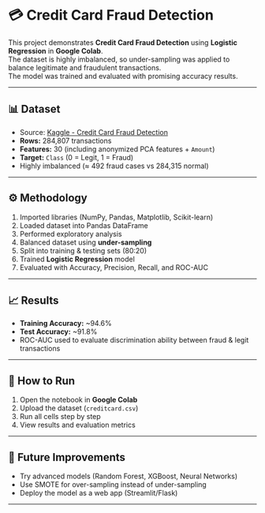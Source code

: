 # 💳 Credit Card Fraud Detection

This project demonstrates **Credit Card Fraud Detection** using **Logistic Regression** in **Google Colab**.  
The dataset is highly imbalanced, so under-sampling was applied to balance legitimate and fraudulent transactions.  
The model was trained and evaluated with promising accuracy results.  

---

## 📊 Dataset
- Source: [Kaggle - Credit Card Fraud Detection](https://www.kaggle.com/mlg-ulb/creditcardfraud)  
- **Rows:** 284,807 transactions  
- **Features:** 30 (including anonymized PCA features + `Amount`)  
- **Target:** `Class` (0 = Legit, 1 = Fraud)  
- Highly imbalanced (≈ 492 fraud cases vs 284,315 normal)

---

## ⚙️ Methodology
1. Imported libraries (NumPy, Pandas, Matplotlib, Scikit-learn)  
2. Loaded dataset into Pandas DataFrame  
3. Performed exploratory analysis  
4. Balanced dataset using **under-sampling**  
5. Split into training & testing sets (80:20)  
6. Trained **Logistic Regression** model  
7. Evaluated with Accuracy, Precision, Recall, and ROC-AUC  

---

## 📈 Results
- **Training Accuracy:** ~94.6%  
- **Test Accuracy:** ~91.8%  
- ROC-AUC used to evaluate discrimination ability between fraud & legit transactions  

---

## 🚀 How to Run
1. Open the notebook in **Google Colab**  
2. Upload the dataset (`creditcard.csv`)  
3. Run all cells step by step  
4. View results and evaluation metrics  

---

## 🔮 Future Improvements
- Try advanced models (Random Forest, XGBoost, Neural Networks)  
- Use SMOTE for over-sampling instead of under-sampling  
- Deploy the model as a web app (Streamlit/Flask)  

---
